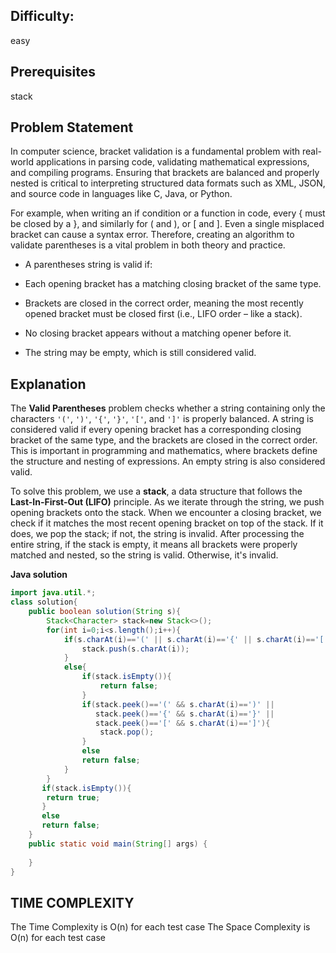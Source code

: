 ## Difficulty:

easy

## Prerequisites

stack

## Problem Statement

In computer science, bracket validation is a fundamental problem with real-world applications in parsing code, validating mathematical expressions, and compiling programs. Ensuring that brackets are balanced and properly nested is critical to interpreting structured data formats such as XML, JSON, and source code in languages like C, Java, or Python.

For example, when writing an if condition or a function in code, every { must be closed by a }, and similarly for ( and ), or [ and ]. Even a single misplaced bracket can cause a syntax error. Therefore, creating an algorithm to validate parentheses is a vital problem in both theory and practice.

- A parentheses string is valid if:

- Each opening bracket has a matching closing bracket of the same type.
- Brackets are closed in the correct order, meaning the most recently  opened bracket must be closed first (i.e., LIFO order – like a stack).

- No closing bracket appears without a matching opener before it.

- The string may be empty, which is still considered valid.

## Explanation

The **Valid Parentheses** problem checks whether a string containing only the characters `'('`, `')'`, `'{'`, `'}'`, `'['`, and `']'` is properly balanced. A string is considered valid if every opening bracket has a corresponding closing bracket of the same type, and the brackets are closed in the correct order. This is important in programming and mathematics, where brackets define the structure and nesting of expressions. An empty string is also considered valid.

To solve this problem, we use a **stack**, a data structure that follows the **Last-In-First-Out (LIFO)** principle. As we iterate through the string, we push opening brackets onto the stack. When we encounter a closing bracket, we check if it matches the most recent opening bracket on top of the stack. If it does, we pop the stack; if not, the string is invalid. After processing the entire string, if the stack is empty, it means all brackets were properly matched and nested, so the string is valid. Otherwise, it's invalid.


**Java solution**
```java
import java.util.*;
class solution{
    public boolean solution(String s){
        Stack<Character> stack=new Stack<>();
        for(int i=0;i<s.length();i++){
            if(s.charAt(i)=='(' || s.charAt(i)=='{' || s.charAt(i)=='['){
                stack.push(s.charAt(i));
            }
            else{
                if(stack.isEmpty()){
                    return false;
                }
                if(stack.peek()=='(' && s.charAt(i)==')' ||
                   stack.peek()=='{' && s.charAt(i)=='}' ||
                   stack.peek()=='[' && s.charAt(i)==']'){
                    stack.pop();
                }
                else
                return false;
            }
        }
       if(stack.isEmpty()){
        return true;
       }
       else 
       return false;
    }
    public static void main(String[] args) {
        
    }
}
```

## TIME COMPLEXITY

The Time Complexity is O(n) for each test case
The Space Complexity is O(n) for each test case
